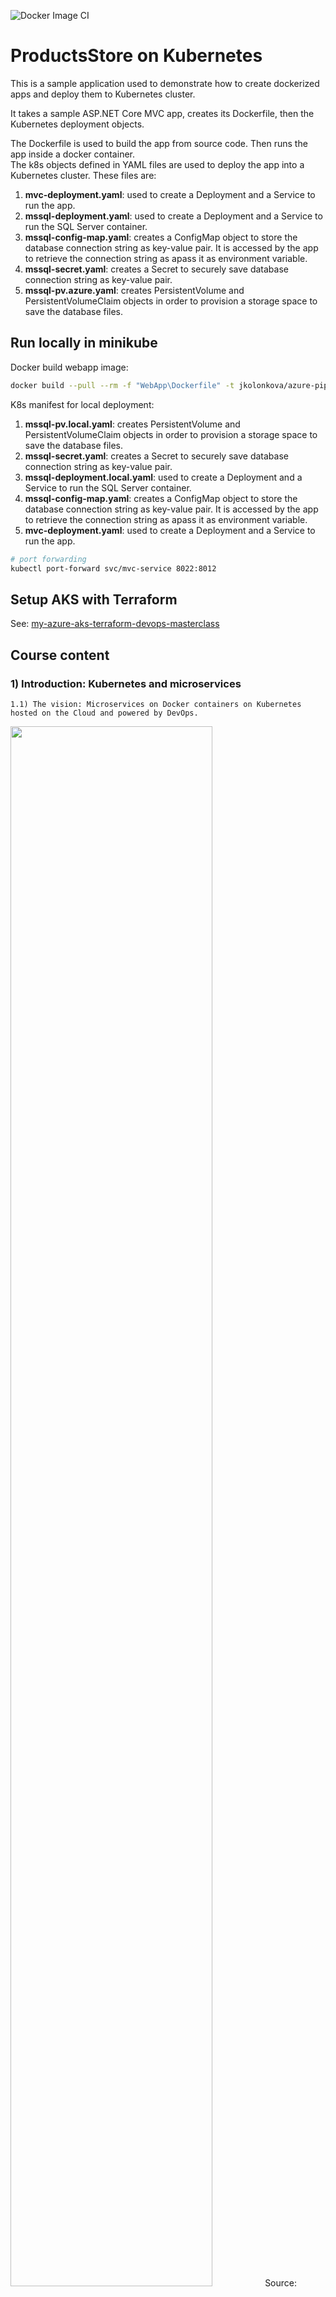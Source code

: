 ![Docker Image CI](https://github.com/yashak/azure-pipelines-ProductsStoreOnKubernetes/workflows/Docker%20Image%20CI/badge.svg)

# ProductsStore on Kubernetes

This is a sample application used to demonstrate how to create dockerized apps and deploy them to Kubernetes cluster.  

It takes a sample ASP.NET Core MVC app, creates its Dockerfile, then the Kubernetes deployment objects.  

The Dockerfile is used to build the app from source code. Then runs the app inside a docker container.  
The k8s objects defined in YAML files are used to deploy the app into a Kubernetes cluster. These files are:  

1) **mvc-deployment.yaml**: used to create a Deployment and a Service to run the app.  
2) **mssql-deployment.yaml**: used to create a Deployment and a Service to run the SQL Server container.  
3) **mssql-config-map.yaml**: creates a ConfigMap object to store the database connection string as key-value pair. It is accessed by the app to retrieve the connection string as apass it as environment variable.  
4) **mssql-secret.yaml**: creates a Secret to securely save database connection string as key-value pair.  
5) **mssql-pv.azure.yaml**: creates PersistentVolume and PersistentVolumeClaim objects in order to provision a storage space to save the database files.  

## Run locally in minikube

Docker build webapp image:

```bash
docker build --pull --rm -f "WebApp\Dockerfile" -t jkolonkova/azure-pipelines-productsstoreonkubernetes:87 "WebApp" 
```

K8s manifest for local deployment:

1) **mssql-pv.local.yaml**: creates PersistentVolume and PersistentVolumeClaim objects in order to provision a storage space to save the database files.  
2) **mssql-secret.yaml**: creates a Secret to securely save database connection string as key-value pair.  
3) **mssql-deployment.local.yaml**: used to create a Deployment and a Service to run the SQL Server container.  
4) **mssql-config-map.yaml**: creates a ConfigMap object to store the database connection string as key-value pair. It is accessed by the app to retrieve the connection string as apass it as environment variable.  
5) **mvc-deployment.yaml**: used to create a Deployment and a Service to run the app.  

```bash
# port forwarding
kubectl port-forward svc/mvc-service 8022:8012 
```

## Setup AKS with Terraform

See: [my-azure-aks-terraform-devops-masterclass](https://github.com/yashak/my-azure-aks-terraform-devops-masterclass/tree/main/01-Azure-AKS-Terraform)

## Course content

### 1) Introduction: Kubernetes and microservices

    1.1) The vision: Microservices on Docker containers on Kubernetes hosted on the Cloud and powered by DevOps.

<img src="https://raw.githubusercontent.com/yashak/azure-pipelines-ProductsStoreOnKubernetes/main/images/k8s-architect.png?raw=true" width="80%"/>
Source: https://blog.nebrass.fr/playing-with-spring-boot-on-kubernetes/  

    1.2) Learn more about Kubernetes architecture:

<a href="https://www.youtube.com/watch?v=pR-UlYf61uA">
<img src="https://raw.githubusercontent.com/yashak/azure-pipelines-ProductsStoreOnKubernetes/main/images/k8s-explained.png?raw=true" width="80%"/>
</a>

    1.3) Learn more about Kubernetes objects: Deployment, Service, ConfigMap, Secret, PersistentVolume...

<a href="https://www.youtube.com/watch?v=HJ6F05Pm5mQ">
<img src="https://raw.githubusercontent.com/yashak/azure-pipelines-ProductsStoreOnKubernetes/main/images/k8s-objects.png?raw=true" width="80%"/>
</a>

### 2) Create docker container  

Inside the MvcApp folder, we have a sample ASP.NET Core MVC application that displays web pages and connects to a Database. The goal here is to run this application in a Docker container. For that, we need the **Dockerfile** which describes the instructions to build/compile app from source code and deploy it into a base image that have .NET Core SDK and Runtime.  

2.0) Install Docker into your machine
Make sure you have Docker installed and running in your machine: <a href="https://www.docker.com/products/docker-desktop">Docker Desktop</a>

2.1) Start Docker in your machine and check if it runs successfully by deploying a sample image called hello-world:  

```console  
$ docker run hello-world  
  Hello from Docker!  
  This message shows that your installation appears to be working correctly.    
2.2) Create Docker image  
$ cd MvcApp  
$ docker build .     # don't forget the dot at the end to configure thecontext!  
$ docker build --rm -f "Dockerfile" -t mvc-app:1.0 .   
2.3) List the created image  
$ docker images  
2.4) Run the created image  
$ docker run --rm -d -p 5555:80/tcp mvc-app:1.0   
2.5) List the running image  
$ docker ps  
2.6) Open browser on localhost:5555 and note how the app doesn't connect to database despite it is configured to!!  
2.7) Configure and start SQL Server on container  
$ docker run -e 'ACCEPT_EULA=Y' -e 'SA_PASSWORD=@Aa123456' -p 1433:1433 -d mcr.microsoft.com/mssql/server:2019-CU4-ubuntu-16.04  
```

### 3) Run the App using docker-compose

When dealing with multiple containers, Docker Compose becomes really useful. It allows to define the configuration in a single file. This file then will be used to build, deploy and stop all the images using docker-compose CLI. Open the **docker-compose.yaml** file. Note how we are defining 2 services: one to run the web app and a second one to deploy the database.  

```console
3.1) Build the Docker Compose file to create the images  
$ docker-compose build  
3.2) Run the Docker Compose file to run the created images  
$ docker-compose up  
  Starting sqldb-k8s     ... done  
  Starting mvcapp-k8s    ... done  
```

### 4) Push containers to Docker Hub  

Now that we have created the docker image in our machine, we want to deploy it into Kubernetes. But, Kubernetes should get that image through a Container Registry. Container Registry is a like a database for all our containers. We can use Azure ACR or Docker Hub... We'll continue with Docker Hub. Make sure you create a an account here <a href="https://hub.docker.com/">hub.docker.com</a> and take note of your Docker Hub ID (Registry name).  

```console
4.1) Create a variable to hold our Registry name  
$ $registry="REPLACE_WITH_YOUR_DOCKER_HUB_ID"  
4.2) Tag the image by appending the registry name  
$ docker tag mvc-app:1.0 $registry/mvc-app:1.0  
4.3) Login to Docker Hub and enter your login and password    
$ docker login  
4.4) Push the image into the registry  
$ docker push $registry/mvc-app:1.0  
4.5) Check your hub.docker.io, you should see the image uploaded into a repository
```

### 5) Deploy to Minikube/Kubernetes using the Dashboard  

```console
5.1) Start the Dashboard  
5.2) $ minikube start  
5.3) $ minikube dashboard  
```

### 6) Deploy to Kubernetes using Kubectl CLI  

```console
6.1) $ Kubectl run …  
6.2) $ kubectl get deployments  
6.3) $ kubectl get secrets  
6.4) $ kubectl get services  
```

### 7) Deploy to Kubernetes using configuration YAML files  

```console
7.1) $ kubectl apply -f mssql-secret.yaml  
     $ kubectl get secrets   
7.2) $ kubectl apply -f mssql-pv.azure.yaml  
     $ kubectl get pv  
7.3) $ kubectl apply -f mssql-deployment.yaml  
     $ kubectl get deployments  
7.4  $ kubectl apply -f mvc-deployment.azure.yaml  
     $ kubectl get deployments  
7.5) $ minikube config set memory 4096  # if we need to resize minikube  
7.6) $ kubectl delete services,deployments,pvc,secrets --all -n default
```

### 8) Create managed Kubernetes cluster in Azure using AKS  

```console
8.1) $ az group create \  
    --location westeurope \  
    --subscription "Microsoft Azure Sponsorship" \  
    --name aks-k8s-rg  
8.2) $ az aks create \  
    --generate-ssh-keys \  
    --subscription "Microsoft Azure Sponsorship" \  
    --node-count 1 \  
    --resource-group aks-k8s-rg \  
    --name aks-k8s   
8.3) $ az aks get-credentials \  
    --resource-group aks-k8s-rg \  
    --name aks-k8s \  
    --subscription "Microsoft Azure Sponsorship" 
  Merged "aks-k8s" as current context in /Users/houssem/.kube/config  
8.4) $ kubectl create clusterrolebinding kubernetes-dashboard \  
               --clusterrole=cluster-admin \  
               --serviceaccount=kube-system:kubernetes-dashboard  
8.5) $ az aks browse \
    --resource-group aks-k8s-rg \
    --name aks-k8s \
    --subscription "Microsoft Azure Sponsorship"  
```

### 9) Create the CI/CD pipelines for using Azure DevOps

<img src="https://raw.githubusercontent.com/yashak/azure-pipelines-ProductsStoreOnKubernetes/main/images/ci-cd-aks.png?raw=true"/>

 9.1) CI pipeline: builds the container and pushes it to docker hub.  
<img src="https://raw.githubusercontent.com/yashak/azure-pipelines-ProductsStoreOnKubernetes/main/images/kubernetes-ci.png?raw=true"/>

 9.2) CD pipeline: deploys the YAML manifest files into Kubernetes cluster.  
<img src="https://raw.githubusercontent.com/yashak/azure-pipelines-ProductsStoreOnKubernetes/main/images/kubernetes-cd.png?raw=true"/>

### 10) Discussion points  

scalability, health check, mounting volume, resource limits, service discovery, deploy with Helm...  

### 11) More resources

eShopOnContainers: <https://github.com/dotnet-architecture/eShopOnContainers>

